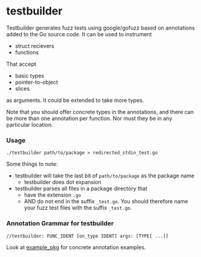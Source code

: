 # testbuilder

Testbuilder generates fuzz tests using google/gofuzz based on annotations added to the Go source code.
It can be used to instrument
* struct recievers
* functions

That accept

* basic types
* pointer-to-object
* slices

as arguments. It could be extended to take more types.

Note that you should offer concrete types in the annotations, and there can be more than one annotation
per function. Nor must they be in any particular location.

### Usage

`./testbuilder path/to/package > redirected_stdin_test.go`

Some things to note:
* testbuilder will take the last bit of `path/to/package` as the package name
	* testbuilder does dot expansion
* testbuilder parses all files in a package directory that
	* have the extension `.go`
	* AND do not end in the suffix `_test.go`. You should therefore name your fuzz test files
	with the suffix `_test.go`.

### Annotation Grammar for testbuilder

```
//testbuilder: FUNC_IDENT [on_type IDENT] args: [TYPE[ ...]]
```
Look at [example_pkg](https://github.com/ClaytonMcCray/example_pkg) for concrete annotation examples.

